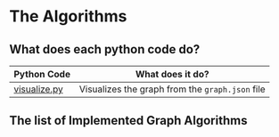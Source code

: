 # The Algorithms

## What does each python code do?

| Python Code                    | What does it do?                                |
| ------------------------------ | ----------------------------------------------- |
| [visualize.py](./visualize.py) | Visualizes the graph from the `graph.json` file |

## The list of Implemented Graph Algorithms
